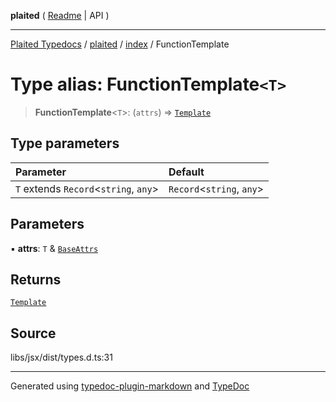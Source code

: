 **plaited** ( [Readme](../../README.md) \| API )

***

[Plaited Typedocs](../../../modules.md) / [plaited](../../modules.md) / [index](../README.md) / FunctionTemplate

# Type alias: FunctionTemplate`<T>`

> **FunctionTemplate**\<`T`\>: (`attrs`) => [`Template`](Template.md)

## Type parameters

| Parameter | Default |
| :------ | :------ |
| `T` extends `Record`\<`string`, `any`\> | `Record`\<`string`, `any`\> |

## Parameters

▪ **attrs**: `T` & [`BaseAttrs`](BaseAttrs.md)

## Returns

[`Template`](Template.md)

## Source

libs/jsx/dist/types.d.ts:31

***

Generated using [typedoc-plugin-markdown](https://www.npmjs.com/package/typedoc-plugin-markdown) and [TypeDoc](https://typedoc.org/)
